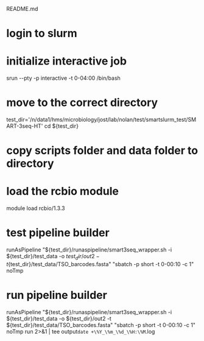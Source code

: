 README.md

# login to slurm

# initialize interactive job
srun --pty -p interactive -t 0-04:00 /bin/bash

# move to the correct directory
test_dir='/n/data1/hms/microbiology/jost/lab/nolan/test/smartslurm_test/SMART-3seq-HT'
cd ${test_dir}

# copy scripts folder and data folder to directory

# load the rcbio module
module load rcbio/1.3.3

# test pipeline builder
runAsPipeline "${test_dir}/runaspipeline/smart3seq_wrapper.sh -i ${test_dir}/test_data -o ${test_dir}/out2 -t${test_dir}/test_data/TSO_barcodes.fasta" "sbatch -p short -t 0-00:10 -c 1" noTmp

# run pipeline builder
runAsPipeline "${test_dir}/runaspipeline/smart3seq_wrapper.sh -i ${test_dir}/test_data -o ${test_dir}/out2 -t ${test_dir}/test_data/TSO_barcodes.fasta" "sbatch -p short -t 0-00:10 -c 1" noTmp run 2>&1 | tee output`date +\%Y_\%m_\%d_\%H:\%M`.log